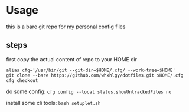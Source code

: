 # Usage

this is a bare git repo for my personal config files

## steps

first copy the actual content of repo to your HOME dir

```
alias cfg='/usr/bin/git --git-dir=$HOME/.cfg/ --work-tree=$HOME'
git clone --bare https://github.com/whxhlgy/dotfiles.git $HOME/.cfg
cfg checkout
```

do some config:
`cfg config --local status.showUntrackedFiles no`

install some cli tools:
`bash setuplet.sh`
